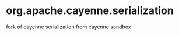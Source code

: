 org.apache.cayenne.serialization
================================

fork of cayenne serialization from cayenne sandbox